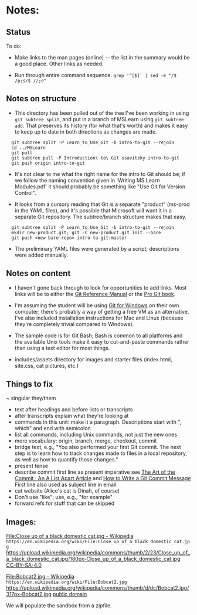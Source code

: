 # Notes:

## Status

To do:

* Make links to the man pages (online) -- the list in the summary would be a
  good place.  Other links as needed.
  
* Run through entire command sequence.
  `grep '^[$]' | sed -e "/$ /p;s/$ //;e"`


## Notes on structure

* This directory has been pulled out of the tree I've been working in using
  `git subtree split`, and put in a branch of MSLearn using `git subtree add`.
  That preserves its history (for what that's worth) and makes it easy to keep
  up to date in both directions as changes are made.

```
  git subtree split -P Learn_to_Use_Git -b intro-to-git --rejoin
  cd ../MSLearn
  git pull
  git subtree pull -P Introduction\ to\ Git ssavitzky intro-to-git
  git push origin intro-to-git
```

* It's not clear to me what the right name for the intro to Git should be; if
  we follow the naming convention given in 'Writing MS Learn Modules.pdf' it
  should probably be something like "Use Git for Version Control".
  
* It looks from a cursory reading that Git is a separate "product" (ms-prod in
  the YAML files), and it's possible that Microsoft will want it in a separate
  Git repository.  The subtree/branch structure makes that easy.
  
```
  git subtree split -P Learn_to_Use_Git -b intro-to-git --rejoin
  mkdir new-product.git; git -C new-product.git init --bare
  git push <new bare repo> intro-to-git:master
```

* The preliminary YAML files were generated by a script; descriptions were
  added manually.

## Notes on content

* I haven't gone back through to look for opportunities to add links.  Most
  links will be to either the [Git Reference Manual](https://git-scm.com/docs)
  or the [Pro Git book](https://git-scm.com/book).
  
* I'm assuming the student will be using [Git for
  Windows](http://git-scm.com/download/win) on their own computer; there's
  probably a way of getting a free VM as an alternative.  I've also included
  installation instructions for Mac and Linux (because they're completely
  trivial compared to Windows).
  
* The sample code is for Git Bash; Bash is common to all platforms and the
  available Unix tools make it easy to cut-and-paste commands rather than
  using a text editor for most things.

* includes/assets directory for images and starter files (index.html,
  site.css, cat pictures, etc.)

## Things to fix

~ singular they/them
* text after headings and before lists or transcripts
* after transcripts explain what they're looking at
* commands in this unit: make it a paragraph.  Descriptions start with ",
  which" and end with semicolon
* list all commands, including Unix commands, not just the new ones
* more vocabulary: origin, branch, merge, checkout, commit
* bridge text, e.g., "You also performed your first Git commit. The next step
  is to learn how to track changes made to files in a local repository, as
  well as how to quantify those changes." 
* present tense
* describe commit first line as present imperative
  see [The Art of the Commit · An A List Apart
  Article](https://alistapart.com/article/the-art-of-the-commit) and [How to
  Write a Git Commit Message](https://chris.beams.io/posts/git-commit/) 
  First line also used as subject line in email.
* cat website (Alice's cat is Dinah, of course)
* Don't use "like"; use, e.g., "for example"
* forward refs for stuff that can be skipped

## Images:


[File:Close up of a black domestic cat.jpg -
Wikipedia](https://en.wikipedia.org/wiki/File:Close_up_of_a_black_domestic_cat.jpg)
`https://en.wikipedia.org/wiki/File:Close_up_of_a_black_domestic_cat.jpg`
https://upload.wikimedia.org/wikipedia/commons/thumb/2/23/Close_up_of_a_black_domestic_cat.jpg/180px-Close_up_of_a_black_domestic_cat.jpg
[CC-BY-SA-4.0](https://creativecommons.org/licenses/by-sa/4.0/deed.en)

[File:Bobcat2.jpg - Wikipedia](https://en.wikipedia.org/wiki/File:Bobcat2.jpg)
`https://en.wikipedia.org/wiki/File:Bobcat2.jpg`
https://upload.wikimedia.org/wikipedia/commons/thumb/d/dc/Bobcat2.jpg/317px-Bobcat2.jpg
[public domain](https://en.wikipedia.org/wiki/en:public_domain)

We will populate the sandbox from a zipfile.
